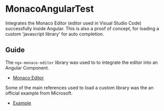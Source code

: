 # MonacoAngularTest

Integrates the Monaco Editor (editor used in Visual Studio Code) successfully inside Angular. This is also a proof of concept, for loading a custom 'javascript library' for auto completion.

## Guide

The `ngx-monaco-editor` library was used to to integrate the editor into an Angular Component.

- [Monaco Editor](https://github.com/materiahq/ngx-monaco-editor)

Some of the main references used to load a custom library was the an official example from Microsoft.

- [Example](https://microsoft.github.io/monaco-editor/playground.html#extending-language-services-configure-javascript-defaults)